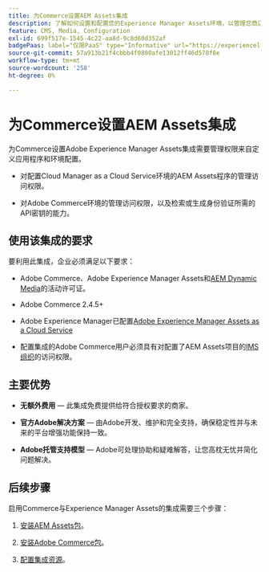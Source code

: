 ```yaml
---
title: 为Commerce设置AEM Assets集成
description: 了解如何设置和配置您的Experience Manager Assets环境，以管理您商店的Commerce资源。
feature: CMS, Media, Configuration
exl-id: 699f517e-1545-4c22-aa8d-9c8d60d352af
badgePaas: label="仅限PaaS" type="Informative" url="https://experienceleague.adobe.com/en/docs/commerce/user-guides/product-solutions" tooltip="仅适用于云项目(Adobe管理的PaaS基础架构)和内部部署项目上的Adobe Commerce 。"
source-git-commit: 57a913b21f4cbbb4f0800afe13012ff46d578f8e
workflow-type: tm+mt
source-wordcount: '258'
ht-degree: 0%

---
```


# 为Commerce设置AEM Assets集成

为Commerce设置Adobe Experience Manager Assets集成需要管理权限来自定义应用程序和环境配置。

- 对配置Cloud Manager as a Cloud Service环境的AEM Assets程序的管理访问权限。

- 对Adobe Commerce环境的管理访问权限，以及检索或生成身份验证所需的API密钥的能力。

## 使用该集成的要求

要利用此集成，企业必须满足以下要求：

- Adobe Commerce、Adobe Experience Manager Assets和[AEM Dynamic Media](https://experienceleague.adobe.com/en/docs/experience-manager-65/content/assets/dynamic/administering-dynamic-media)的活动许可证。

- Adobe Commerce 2.4.5+

- Adobe Experience Manager已配置[Adobe Experience Manager Assets as a Cloud Service](https://experienceleague.adobe.com/zh-hans/docs/experience-manager-cloud-service/content/assets/overview)

- 配置集成的Adobe Commerce用户必须具有对配置了AEM Assets项目的[IMS组织](https://experienceleague.adobe.com/en/docs/core-services/interface/administration/organizations#concept_EA8AEE5B02CF46ACBDAD6A8508646255)的访问权限。

## 主要优势

- **无额外费用** — 此集成免费提供给符合授权要求的商家。

- **官方Adobe解决方案** — 由Adobe开发、维护和完全支持，确保稳定性并与未来的平台增强功能保持一致。

- **Adobe托管支持模型** — Adobe可处理协助和疑难解答，让您高枕无忧并简化问题解决。

## 后续步骤

启用Commerce与Experience Manager Assets的集成需要三个步骤：

1. [安装AEM Assets包](aem-assets-configure-aem.md)。

1. [安装Adobe Commerce包](aem-assets-configure-aem.md)。

1. [配置集成资源](aem-assets-setup-synchronization.md)。
